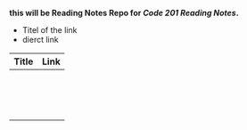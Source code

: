 
**this will be Reading Notes Repo for *Code 201 Reading Notes*.**
- Titel of the link 
- dierct link 


| Title         | Link           |
| ------------- | -------------  |
|               |                |                                                      
|               |                |
|               |                |
|               |                |                                                      
|               |                |
|               |                |
|               |                |                                                      
|               |                |
|               |                |
|               |                |                                                      
|               |                |
|               |                |
|               |                |                                                      
|               |                |
|               |                |        